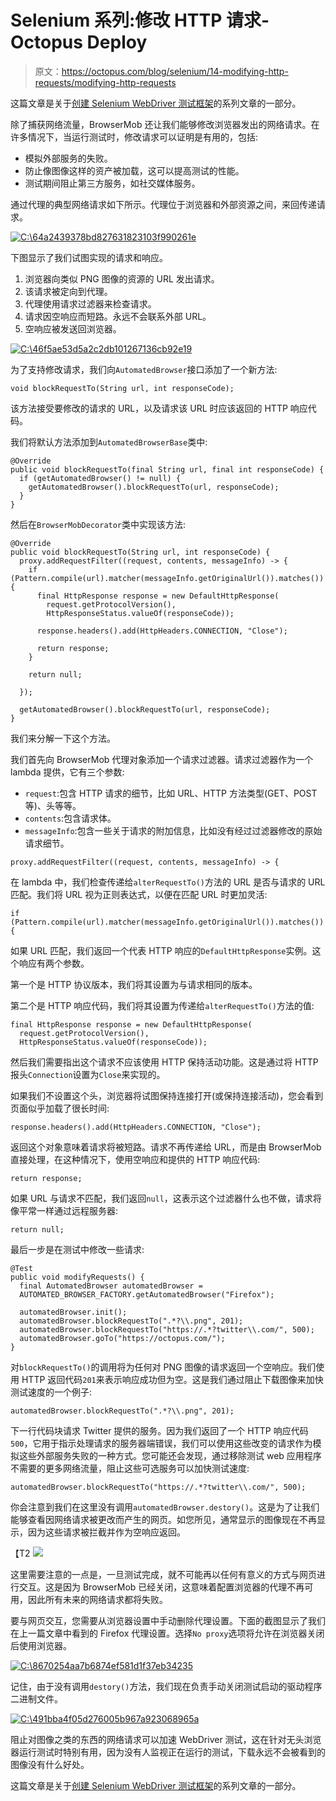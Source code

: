# Selenium 系列:修改 HTTP 请求- Octopus Deploy

> 原文：<https://octopus.com/blog/selenium/14-modifying-http-requests/modifying-http-requests>

这篇文章是关于[创建 Selenium WebDriver 测试框架](/blog/selenium/0-toc/webdriver-toc)的系列文章的一部分。

除了捕获网络流量，BrowserMob 还让我们能够修改浏览器发出的网络请求。在许多情况下，当运行测试时，修改请求可以证明是有用的，包括:

*   模拟外部服务的失败。
*   防止像图像这样的资产被加载，这可以提高测试的性能。
*   测试期间阻止第三方服务，如社交媒体服务。

通过代理的典型网络请求如下所示。代理位于浏览器和外部资源之间，来回传递请求。

[![C:\64a2439378bd827631823103f990261e](img/1fad04d23709f0ee3f1f074befa1919f.png)](#)

下图显示了我们试图实现的请求和响应。

1.  浏览器向类似 PNG 图像的资源的 URL 发出请求。
2.  该请求被定向到代理。
3.  代理使用请求过滤器来检查请求。
4.  请求因空响应而短路。永远不会联系外部 URL。
5.  空响应被发送回浏览器。

[![C:\46f5ae53d5a2c2db101267136cb92e19](img/4c8fdd3c0559fa47ea38ab57d8e36bc0.png)](#)

为了支持修改请求，我们向`AutomatedBrowser`接口添加了一个新方法:

```
void blockRequestTo(String url, int responseCode); 
```

该方法接受要修改的请求的 URL，以及请求该 URL 时应该返回的 HTTP 响应代码。

我们将默认方法添加到`AutomatedBrowserBase`类中:

```
@Override
public void blockRequestTo(final String url, final int responseCode) {
  if (getAutomatedBrowser() != null) {
    getAutomatedBrowser().blockRequestTo(url, responseCode);
  }
} 
```

然后在`BrowserMobDecorator`类中实现该方法:

```
@Override
public void blockRequestTo(String url, int responseCode) {
  proxy.addRequestFilter((request, contents, messageInfo) -> {
    if (Pattern.compile(url).matcher(messageInfo.getOriginalUrl()).matches()) {
      final HttpResponse response = new DefaultHttpResponse(
        request.getProtocolVersion(),
        HttpResponseStatus.valueOf(responseCode));

      response.headers().add(HttpHeaders.CONNECTION, "Close");

      return response;
    }

    return null;

  });

  getAutomatedBrowser().blockRequestTo(url, responseCode);
} 
```

我们来分解一下这个方法。

我们首先向 BrowserMob 代理对象添加一个请求过滤器。请求过滤器作为一个 lambda 提供，它有三个参数:

*   `request`:包含 HTTP 请求的细节，比如 URL、HTTP 方法类型(GET、POST 等)、头等等。
*   `contents`:包含请求体。
*   `messageInfo`:包含一些关于请求的附加信息，比如没有经过过滤器修改的原始请求细节。

```
proxy.addRequestFilter((request, contents, messageInfo) -> { 
```

在 lambda 中，我们检查传递给`alterRequestTo()`方法的 URL 是否与请求的 URL 匹配。我们将 URL 视为正则表达式，以便在匹配 URL 时更加灵活:

```
if (Pattern.compile(url).matcher(messageInfo.getOriginalUrl()).matches()) { 
```

如果 URL 匹配，我们返回一个代表 HTTP 响应的`DefaultHttpResponse`实例。这个响应有两个参数。

第一个是 HTTP 协议版本，我们将其设置为与请求相同的版本。

第二个是 HTTP 响应代码，我们将其设置为传递给`alterRequestTo()`方法的值:

```
final HttpResponse response = new DefaultHttpResponse(
  request.getProtocolVersion(),
  HttpResponseStatus.valueOf(responseCode)); 
```

然后我们需要指出这个请求不应该使用 HTTP 保持活动功能。这是通过将 HTTP 报头`Connection`设置为`Close`来实现的。

如果我们不设置这个头，浏览器将试图保持连接打开(或保持连接活动)，您会看到页面似乎加载了很长时间:

```
response.headers().add(HttpHeaders.CONNECTION, "Close"); 
```

返回这个对象意味着请求将被短路。请求不再传递给 URL，而是由 BrowserMob 直接处理，在这种情况下，使用空响应和提供的 HTTP 响应代码:

```
return response; 
```

如果 URL 与请求不匹配，我们返回`null`，这表示这个过滤器什么也不做，请求将像平常一样通过远程服务器:

```
return null; 
```

最后一步是在测试中修改一些请求:

```
@Test
public void modifyRequests() {
  final AutomatedBrowser automatedBrowser =
  AUTOMATED_BROWSER_FACTORY.getAutomatedBrowser("Firefox");

  automatedBrowser.init();
  automatedBrowser.blockRequestTo(".*?\\.png", 201);
  automatedBrowser.blockRequestTo("https://.*?twitter\\.com/", 500);
  automatedBrowser.goTo("https://octopus.com/");
} 
```

对`blockRequestTo()`的调用将为任何对 PNG 图像的请求返回一个空响应。我们使用 HTTP 返回代码`201`来表示响应成功但为空。这是我们通过阻止下载图像来加快测试速度的一个例子:

```
automatedBrowser.blockRequestTo(".*?\\.png", 201); 
```

下一行代码块请求 Twitter 提供的服务。因为我们返回了一个 HTTP 响应代码`500`，它用于指示处理请求的服务器端错误，我们可以使用这些改变的请求作为模拟这些外部服务失败的一种方式。您可能还会发现，通过移除测试 web 应用程序不需要的更多网络流量，阻止这些可选服务可以加快测试速度:

```
automatedBrowser.blockRequestTo("https://.*?twitter\\.com/", 500); 
```

你会注意到我们在这里没有调用`automatedBrowser.destory()`。这是为了让我们能够查看因网络请求被更改而产生的网页。如您所见，通常显示的图像现在不再显示，因为这些请求被拦截并作为空响应返回。

【T2 ![](img/d3e7aa5ef8596473d232a67458dee4d8.png)

这里需要注意的一点是，一旦测试完成，就不可能再以任何有意义的方式与网页进行交互。这是因为 BrowserMob 已经关闭，这意味着配置浏览器的代理不再可用，因此所有未来的网络请求都将失败。

要与网页交互，您需要从浏览器设置中手动删除代理设置。下面的截图显示了我们在上一篇文章中看到的 Firefox 代理设置。选择`No proxy`选项将允许在浏览器关闭后使用浏览器。

[![C:\8670254aa7b6874ef581d1f37eb34235](img/d08081d7c1e890fe80741a1abb295b59.png)](#)

记住，由于没有调用`destory()`方法，我们现在负责手动关闭测试启动的驱动程序二进制文件。

[![C:\491bba4f05d276005b967a923068965a](img/fc751d24992b90343cc3f1a50f4bed88.png)](#)

阻止对图像之类的东西的网络请求可以加速 WebDriver 测试，这在针对无头浏览器运行测试时特别有用，因为没有人监视正在运行的测试，下载永远不会被看到的图像没有什么好处。

这篇文章是关于[创建 Selenium WebDriver 测试框架](/blog/selenium/0-toc/webdriver-toc)的系列文章的一部分。